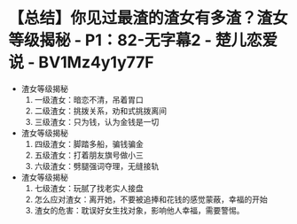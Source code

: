 # 【总结】你见过最渣的渣女有多渣？渣女等级揭秘 - P1：82-无字幕2 - 楚儿恋爱说 - BV1Mz4y1y77F

-   渣女等级揭秘
    1.  一级渣女：暗恋不清，吊着胃口
    2.  二级渣女：挑拨关系，劝和式挑拨离间
    3.  三级渣女：只为钱，认为金钱是一切
-   渣女等级揭秘
    1.  四级渣女：脚踏多船，骗钱骗金
    2.  五级渣女：打着朋友旗号做小三
    3.  六级渣女：劈腿强词夺理，无缝接轨
-   渣女等级揭秘
    1.  七级渣女：玩腻了找老实人接盘
    2.  怎么应对渣女：离开她，不要被追捧和花钱的感觉蒙蔽，幸福的开始
    3.  渣女的危害：耽误好女生找对象，影响他人幸福，需要警惕。